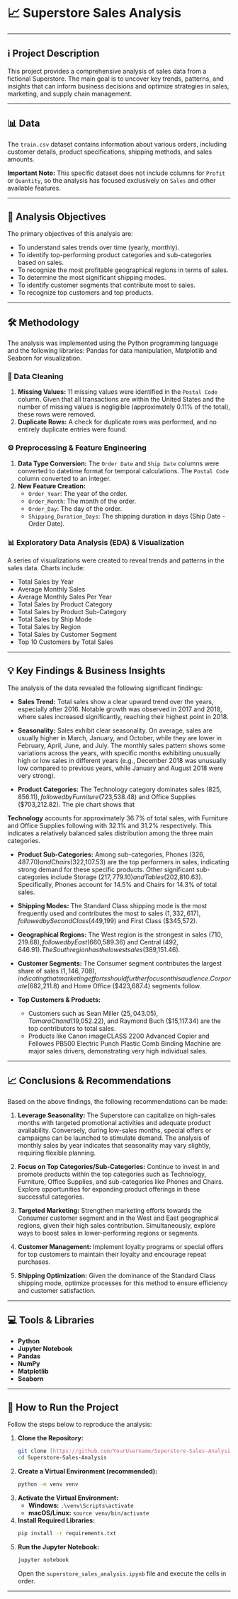 # 📈 Superstore Sales Analysis

---

## ℹ️ Project Description

This project provides a comprehensive analysis of sales data from a fictional Superstore. The main goal is to uncover key trends, patterns, and insights that can inform business decisions and optimize strategies in sales, marketing, and supply chain management.

---

## 📊 Data

The `train.csv` dataset contains information about various orders, including customer details, product specifications, shipping methods, and sales amounts.

**Important Note:** This specific dataset does not include columns for `Profit` or `Quantity`, so the analysis has focused exclusively on `Sales` and other available features.

---

## 🎯 Analysis Objectives

The primary objectives of this analysis are:

* To understand sales trends over time (yearly, monthly).
* To identify top-performing product categories and sub-categories based on sales.
* To recognize the most profitable geographical regions in terms of sales.
* To determine the most significant shipping modes.
* To identify customer segments that contribute most to sales.
* To recognize top customers and top products.

---

## 🛠️ Methodology

The analysis was implemented using the Python programming language and the following libraries: Pandas for data manipulation, Matplotlib and Seaborn for visualization.

### 🧹 Data Cleaning

1.  **Missing Values:** 11 missing values were identified in the `Postal Code` column. Given that all transactions are within the United States and the number of missing values is negligible (approximately 0.11% of the total), these rows were removed.
2.  **Duplicate Rows:** A check for duplicate rows was performed, and no entirely duplicate entries were found.

### ⚙️ Preprocessing & Feature Engineering

1.  **Data Type Conversion:** The `Order Date` and `Ship Date` columns were converted to datetime format for temporal calculations. The `Postal Code` column converted to an integer.
2.  **New Feature Creation:**
    * `Order_Year`: The year of the order.
    * `Order_Month`: The month of the order.
    * `Order_Day`: The day of the order.
    * `Shipping_Duration_Days`: The shipping duration in days (Ship Date - Order Date).

### 📊 Exploratory Data Analysis (EDA) & Visualization

A series of visualizations were created to reveal trends and patterns in the sales data. Charts include:

* Total Sales by Year 
* Average Monthly Sales 
* Average Monthly Sales Per Year 
* Total Sales by Product Category 
* Total Sales by Product Sub-Category 
* Total Sales by Ship Mode 
* Total Sales by Region 
* Total Sales by Customer Segment 
* Top 10 Customers by Total Sales 


---

## 💡 Key Findings & Business Insights

The analysis of the data revealed the following significant findings:

* **Sales Trend:** Total sales show a clear upward trend over the years, especially after 2016. Notable growth was observed in 2017 and 2018, where sales increased significantly, reaching their highest point in 2018.

* **Seasonality:** Sales exhibit clear seasonality. On average, sales are usually higher in March, January, and October, while they are lower in February, April, June, and July. The monthly sales pattern shows some variations across the years, with specific months exhibiting unusually high or low sales in different years (e.g., December 2018 was unusually low compared to previous years, while January and August 2018 were very strong).

* **Product Categories:** The Technology category dominates sales ($825,856.11), followed by Furniture ($723,538.48) and Office Supplies ($703,212.82). The pie chart shows that 

**Technology** accounts for approximately 36.7% of total sales, with Furniture and Office Supplies following with 32.1% and 31.2% respectively. This indicates a relatively balanced sales distribution among the three main categories.

* **Product Sub-Categories:** Among sub-categories, Phones ($326,487.70) and Chairs ($322,107.53) are the top performers in sales, indicating strong demand for these specific products. Other significant sub-categories include Storage ($217,779.10) and Tables ($202,810.63). Specifically, Phones account for 14.5% and Chairs for 14.3% of total sales.

* **Shipping Modes:** The Standard Class shipping mode is the most frequently used and contributes the most to sales ($1,332,617), followed by Second Class ($449,199) and First Class ($345,572).

* **Geographical Regions:** The West region is the strongest in sales ($710,219.68), followed by East ($660,589.36) and Central ($492,646.91). The South region has the lowest sales ($389,151.46).

* **Customer Segments:** The Consumer segment contributes the largest share of sales ($1,146,708), indicating that marketing efforts should further focus on this audience. Corporate ($682,211.8) and Home Office ($423,687.4) segments follow.

* **Top Customers & Products:**
    * Customers such as Sean Miller ($25,043.05), Tamara Chand ($19,052.22), and Raymond Buch ($15,117.34) are the top contributors to total sales.
    * Products like Canon imageCLASS 2200 Advanced Copier and Fellowes PB500 Electric Punch Plastic Comb Binding Machine are major sales drivers, demonstrating very high individual sales.

---

## 📈 Conclusions & Recommendations

Based on the above findings, the following recommendations can be made:

1.  **Leverage Seasonality:** The Superstore can capitalize on high-sales months with targeted promotional activities and adequate product availability. Conversely, during low-sales months, special offers or campaigns can be launched to stimulate demand. The analysis of monthly sales by year indicates that seasonality may vary slightly, requiring flexible planning.

2.  **Focus on Top Categories/Sub-Categories:** Continue to invest in and promote products within the top categories such as Technology, Furniture, Office Supplies, and sub-categories like Phones and Chairs. Explore opportunities for expanding product offerings in these successful categories.

3.  **Targeted Marketing:** Strengthen marketing efforts towards the Consumer customer segment and in the West and East geographical regions, given their high sales contribution. Simultaneously, explore ways to boost sales in lower-performing regions or segments.

4.  **Customer Management:** Implement loyalty programs or special offers for top customers to maintain their loyalty and encourage repeat purchases.

5.  **Shipping Optimization:** Given the dominance of the Standard Class shipping mode, optimize processes for this method to ensure efficiency and customer satisfaction.

---

## 💻 Tools & Libraries

* **Python** 
* **Jupyter Notebook**
* **Pandas** 
* **NumPy** 
* **Matplotlib**
* **Seaborn** 

---

## 🚀 How to Run the Project

Follow the steps below to reproduce the analysis:

1.  **Clone the Repository:**
    ```bash
    git clone [https://github.com/YourUsername/Superstore-Sales-Analysis.git](https://github.com/YourUsername/Superstore-Sales-Analysis.git)
    cd Superstore-Sales-Analysis
    ```
2.  **Create a Virtual Environment (recommended):**
    ```bash
    python -m venv venv
    ```
3.  **Activate the Virtual Environment:**
    * **Windows:** `.\venv\Scripts\activate`
    * **macOS/Linux:** `source venv/bin/activate`
4.  **Install Required Libraries:**
    ```bash
    pip install -r requirements.txt
    ```
5.  **Run the Jupyter Notebook:**
    ```bash
    jupyter notebook
    ```
    Open the `superstore_sales_analysis.ipynb` file and execute the cells in order.

---
